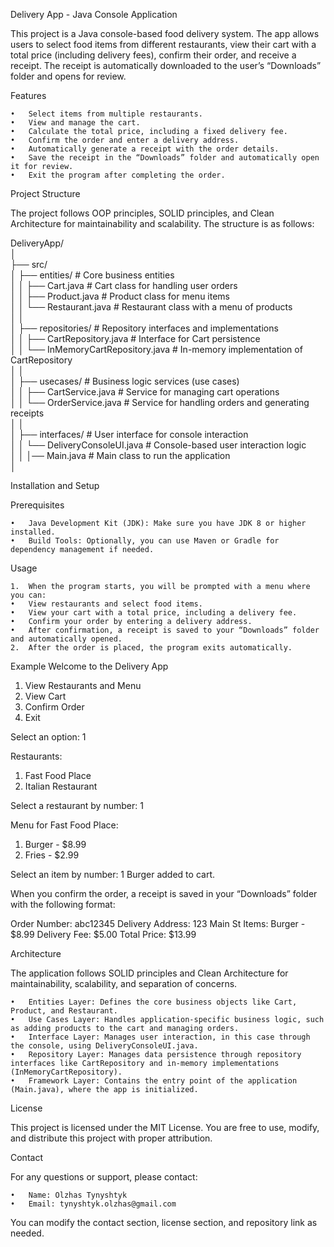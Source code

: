 Delivery App - Java Console Application

This project is a Java console-based food delivery system. The app allows users to select food items from different restaurants, view their cart with a total price (including delivery fees), confirm their order, and receive a receipt. The receipt is automatically downloaded to the user’s “Downloads” folder and opens for review.


Features

	•	Select items from multiple restaurants.
	•	View and manage the cart.
	•	Calculate the total price, including a fixed delivery fee.
	•	Confirm the order and enter a delivery address.
	•	Automatically generate a receipt with the order details.
	•	Save the receipt in the “Downloads” folder and automatically open it for review.
	•	Exit the program after completing the order.


Project Structure

The project follows OOP principles, SOLID principles, and Clean Architecture for maintainability and scalability. The structure is as follows:

DeliveryApp/  
│  
├── src/  
│   ├── entities/                # Core business entities  
│   │   ├── Cart.java            # Cart class for handling user orders  
│   │   ├── Product.java         # Product class for menu items  
│   │   └── Restaurant.java      # Restaurant class with a menu of products  
│   │  
│   ├── repositories/            # Repository interfaces and implementations  
│   │   ├── CartRepository.java  # Interface for Cart persistence  
│   │   └── InMemoryCartRepository.java  # In-memory implementation of CartRepository  
│   │  
│   ├── usecases/                # Business logic services (use cases)  
│   │   ├── CartService.java     # Service for managing cart operations  
│   │   └── OrderService.java    # Service for handling orders and generating receipts  
│   │  
│   ├── interfaces/              # User interface for console interaction  
│   │   └── DeliveryConsoleUI.java  # Console-based user interaction logic  
│   │
│── Main.java            # Main class to run the application  
│


Installation and Setup

Prerequisites

	•	Java Development Kit (JDK): Make sure you have JDK 8 or higher installed.
	•	Build Tools: Optionally, you can use Maven or Gradle for dependency management if needed.

Usage

	1.	When the program starts, you will be prompted with a menu where you can:
	•	View restaurants and select food items.
	•	View your cart with a total price, including a delivery fee.
	•	Confirm your order by entering a delivery address.
	•	After confirmation, a receipt is saved to your “Downloads” folder and automatically opened.
	2.	After the order is placed, the program exits automatically.
Example
Welcome to the Delivery App
1. View Restaurants and Menu
2. View Cart
3. Confirm Order
4. Exit

Select an option: 1

Restaurants:
1. Fast Food Place
2. Italian Restaurant

Select a restaurant by number: 1

Menu for Fast Food Place:
1. Burger - $8.99
2. Fries - $2.99

Select an item by number: 1
Burger added to cart.

When you confirm the order, a receipt is saved in your “Downloads” folder with the following format:

Order Number: abc12345
Delivery Address: 123 Main St
Items:
Burger - $8.99
Delivery Fee: $5.00
Total Price: $13.99


Architecture

The application follows SOLID principles and Clean Architecture for maintainability, scalability, and separation of concerns.

	•	Entities Layer: Defines the core business objects like Cart, Product, and Restaurant.
	•	Use Cases Layer: Handles application-specific business logic, such as adding products to the cart and managing orders.
	•	Interface Layer: Manages user interaction, in this case through the console, using DeliveryConsoleUI.java.
	•	Repository Layer: Manages data persistence through repository interfaces like CartRepository and in-memory implementations (InMemoryCartRepository).
	•	Framework Layer: Contains the entry point of the application (Main.java), where the app is initialized.

License

This project is licensed under the MIT License. You are free to use, modify, and distribute this project with proper attribution.

Contact

For any questions or support, please contact:

	•	Name: Olzhas Tynyshtyk
	•	Email: tynyshtyk.olzhas@gmail.com

You can modify the contact section, license section, and repository link as needed.